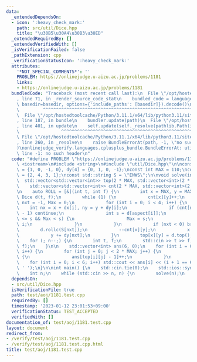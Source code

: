 ```yaml
---
data:
  _extendedDependsOn:
  - icon: ':heavy_check_mark:'
    path: src/util/Dice.hpp
    title: "\u30B5\u30A4\u30B3\u30ED"
  _extendedRequiredBy: []
  _extendedVerifiedWith: []
  _isVerificationFailed: false
  _pathExtension: cpp
  _verificationStatusIcon: ':heavy_check_mark:'
  attributes:
    '*NOT_SPECIAL_COMMENTS*': ''
    PROBLEM: https://onlinejudge.u-aizu.ac.jp/problems/1181
    links:
    - https://onlinejudge.u-aizu.ac.jp/problems/1181
  bundledCode: "Traceback (most recent call last):\n  File \"/opt/hostedtoolcache/Python/3.11.1/x64/lib/python3.11/site-packages/onlinejudge_verify/documentation/build.py\"\
    , line 71, in _render_source_code_stat\n    bundled_code = language.bundle(stat.path,\
    \ basedir=basedir, options={'include_paths': [basedir]}).decode()\n          \
    \         ^^^^^^^^^^^^^^^^^^^^^^^^^^^^^^^^^^^^^^^^^^^^^^^^^^^^^^^^^^^^^^^^^^^^^^^^^^^^^^^^^\n\
    \  File \"/opt/hostedtoolcache/Python/3.11.1/x64/lib/python3.11/site-packages/onlinejudge_verify/languages/cplusplus.py\"\
    , line 187, in bundle\n    bundler.update(path)\n  File \"/opt/hostedtoolcache/Python/3.11.1/x64/lib/python3.11/site-packages/onlinejudge_verify/languages/cplusplus_bundle.py\"\
    , line 401, in update\n    self.update(self._resolve(pathlib.Path(included), included_from=path))\n\
    \                ^^^^^^^^^^^^^^^^^^^^^^^^^^^^^^^^^^^^^^^^^^^^^^^^^^^^^^^^^\n \
    \ File \"/opt/hostedtoolcache/Python/3.11.1/x64/lib/python3.11/site-packages/onlinejudge_verify/languages/cplusplus_bundle.py\"\
    , line 260, in _resolve\n    raise BundleErrorAt(path, -1, \"no such header\"\
    )\nonlinejudge_verify.languages.cplusplus_bundle.BundleErrorAt: util/Dice.hpp:\
    \ line -1: no such header\n"
  code: "#define PROBLEM \"https://onlinejudge.u-aizu.ac.jp/problems/1181\"\n\n#include\
    \ <iostream>\n#include <string>\n#include \"util/Dice.hpp\"\n\nconst int dx[4]\
    \ = {1, 0, -1, 0}, dy[4] = {0, 1, 0, -1};\nconst int MAX = 110;\nconst int aspect[4]\
    \ = {2, 4, 3, 1};\nconst std::string S = \"ENWS\";\n\nvoid solve(int n) {\n  \
    \  std::vector<std::vector<int>> top(2 * MAX, std::vector<int>(2 * MAX, -1));\n\
    \    std::vector<std::vector<int>> cnt(2 * MAX, std::vector<int>(2 * MAX, 0));\n\
    \n    auto ROLL = [&](int t, int f) {\n        int x = MAX, y = MAX;\n       \
    \ Dice d(t, f);\n        while (1) {\n            cnt[x][y]++;\n            int\
    \ nxt = -1, Max = 0;\n            for (int i = 0; i < 4; i++) {\n            \
    \    int nx = x + dx[i], ny = y + dy[i];\n                if (cnt[nx][ny] >= cnt[x][y]\
    \ - 1) continue;\n                int s = d[aspect[i]];\n                if (4\
    \ <= s && Max < s) {\n                    Max = s;\n                    nxt =\
    \ i;\n                }\n            }\n            if (nxt < 0) break;\n    \
    \        d.rollc(S[nxt]);\n            --cnt[x][y];\n            x += dx[nxt];\n\
    \            y += dy[nxt];\n        }\n        top[x][y] = d.top();\n    };\n\
    \    for (; n--;) {\n        int t, f;\n        std::cin >> t >> f;\n        ROLL(t,\
    \ f);\n    }\n\n    std::vector<int> ans(6, 0);\n    for (int i = 0; i < 2 * MAX;\
    \ i++) {\n        for (int j = 0; j < 2 * MAX; j++) {\n            if (~top[i][j])\
    \ {\n                ans[top[i][j] - 1]++;\n            }\n        }\n    }\n\n\
    \    for (int i = 0; i < 6; i++) std::cout << ans[i] << (i + 1 == 6 ? '\\n' :\
    \ ' ');\n}\n\nint main() {\n    std::cin.tie(0);\n    std::ios::sync_with_stdio(false);\n\
    \    int n;\n    while (std::cin >> n, n) {\n        solve(n);\n    }\n}"
  dependsOn:
  - src/util/Dice.hpp
  isVerificationFile: true
  path: test/aoj/1181.test.cpp
  requiredBy: []
  timestamp: '2023-01-12 23:01:53+09:00'
  verificationStatus: TEST_ACCEPTED
  verifiedWith: []
documentation_of: test/aoj/1181.test.cpp
layout: document
redirect_from:
- /verify/test/aoj/1181.test.cpp
- /verify/test/aoj/1181.test.cpp.html
title: test/aoj/1181.test.cpp
---
```

